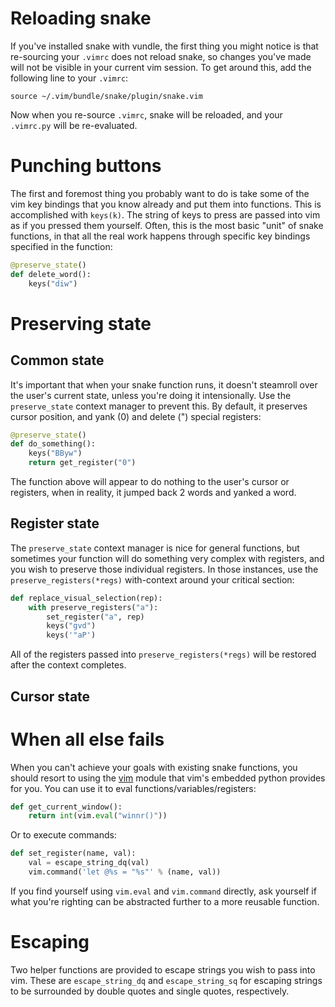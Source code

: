 Reloading snake
===============

If you've installed snake with vundle, the first thing you might notice is that
re-sourcing your `.vimrc` does not reload snake, so changes you've made will not
be visible in your current vim session.  To get around this, add the following
line to your `.vimrc`:

```
source ~/.vim/bundle/snake/plugin/snake.vim
```

Now when you re-source `.vimrc`, snake will be reloaded, and your `.vimrc.py`
will be re-evaluated.

Punching buttons
================

The first and foremost thing you probably want to do is take some of the vim key
bindings that you know already and put them into functions.  This is
accomplished with `keys(k)`.  The string of keys to press are passed into vim as
if you pressed them yourself.  Often, this is the most basic "unit" of snake
functions, in that all the real work happens through specific key bindings
specified in the function:

```python
@preserve_state()
def delete_word():
    keys("diw")
```


Preserving state
================

Common state
------------

It's important that when your snake function runs, it doesn't steamroll over the
user's current state, unless you're doing it intensionally.  Use the
`preserve_state` context manager to prevent this.  By default, it preserves
cursor position, and yank (0) and delete (") special registers:

```python
@preserve_state()
def do_something():
    keys("BByw")
    return get_register("0")
```

The function above will appear to do nothing to the user's cursor or registers,
when in reality, it jumped back 2 words and yanked a word.

Register state
--------------

The `preserve_state` context manager is nice for general functions, but
sometimes your function will do something very complex with registers, and you
wish to preserve those individual registers.  In those instances, use the
`preserve_registers(*regs)` with-context around your critical section:

```python
def replace_visual_selection(rep):
    with preserve_registers("a"):
        set_register("a", rep)
        keys("gvd")
        keys('"aP')
```

All of the registers passed into `preserve_registers(*regs)` will be restored
after the context completes.

Cursor state
------------


When all else fails
===================

When you can't achieve your goals with existing snake functions, you should
resort to using the [vim](http://vimdoc.sourceforge.net/htmldoc/if_pyth.html)
module that vim's embedded python provides for you.  You can use it to eval
functions/variables/registers:

```python
def get_current_window():
    return int(vim.eval("winnr()"))
```

Or to execute commands:

```python
def set_register(name, val):
    val = escape_string_dq(val)
    vim.command('let @%s = "%s"' % (name, val))
```

If you find yourself using `vim.eval` and `vim.command` directly, ask yourself
if what you're righting can be abstracted further to a more reusable function.

Escaping
========

Two helper functions are provided to escape strings you wish to pass into vim.
These are `escape_string_dq` and `escape_string_sq` for escaping strings to be
surrounded by double quotes and single quotes, respectively.
